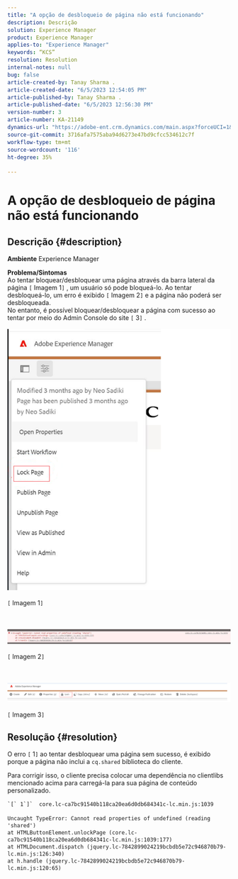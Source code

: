 ```yaml
---
title: "A opção de desbloqueio de página não está funcionando"
description: Descrição
solution: Experience Manager
product: Experience Manager
applies-to: "Experience Manager"
keywords: “KCS”
resolution: Resolution
internal-notes: null
bug: false
article-created-by: Tanay Sharma .
article-created-date: "6/5/2023 12:54:05 PM"
article-published-by: Tanay Sharma .
article-published-date: "6/5/2023 12:56:30 PM"
version-number: 3
article-number: KA-21149
dynamics-url: "https://adobe-ent.crm.dynamics.com/main.aspx?forceUCI=1&pagetype=entityrecord&etn=knowledgearticle&id=cf70090a-a003-ee11-8f6e-6045bd0065b6"
source-git-commit: 3716afa7575aba94d6273e47bd9cfcc534612c7f
workflow-type: tm+mt
source-wordcount: '116'
ht-degree: 35%

---
```


# A opção de desbloqueio de página não está funcionando

## Descrição {#description}

<b>Ambiente</b>
Experience Manager


<b>Problema/Sintomas</b><br>Ao tentar bloquear/desbloquear uma página através da barra lateral da página `[` Imagem 1`]` , um usuário só pode bloqueá-lo. Ao tentar desbloqueá-lo, um erro é exibido `[` Imagem 2`]` e a página não poderá ser desbloqueada. <br>No entanto, é possível bloquear/desbloquear a página com sucesso ao tentar por meio do Admin Console do site `[` 3`]` .<br><br>![](assets/___d770090a-a003-ee11-8f6e-6045bd0065b6___.png)<br><br>`[` Imagem 1`]` <br><br> <br><br>![](assets/___dd70090a-a003-ee11-8f6e-6045bd0065b6___.png)<br><br>`[` Imagem 2`]` <br><br> <br><br>![](assets/___df70090a-a003-ee11-8f6e-6045bd0065b6___.png)<br><br>`[` Imagem 3`]` <br>

## Resolução {#resolution}


O erro `[` 1`]`  ao tentar desbloquear uma página sem sucesso, é exibido porque a página não inclui a `cq.shared` biblioteca do cliente.

Para corrigir isso, o cliente precisa colocar uma dependência no clientlibs mencionado acima para carregá-la para sua página de conteúdo personalizado.




```
`[` 1`]`  core.lc-ca7bc91540b118ca20ea6d0db684341c-lc.min.js:1039

Uncaught TypeError: Cannot read properties of undefined (reading 'shared')
at HTMLButtonElement.unlockPage (core.lc-ca7bc91540b118ca20ea6d0db684341c-lc.min.js:1039:177)
at HTMLDocument.dispatch (jquery.lc-7842899024219bcbdb5e72c946870b79-lc.min.js:126:340)
at h.handle (jquery.lc-7842899024219bcbdb5e72c946870b79-lc.min.js:120:65)
```



